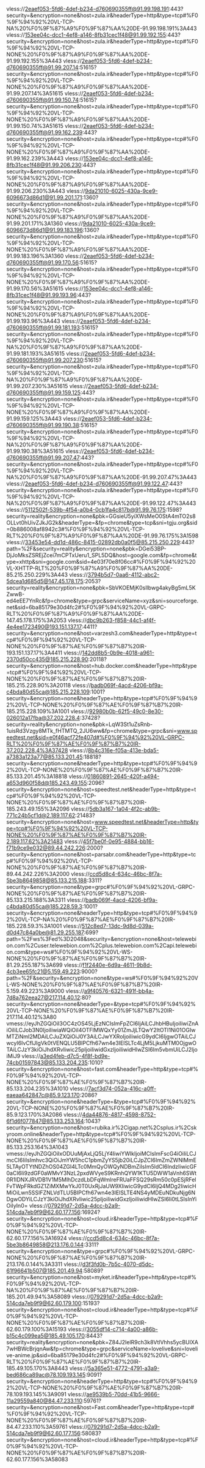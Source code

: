 vless://2eaef053-5fd6-4def-b234-d760690355ff@91.99.198.191:443?security=&encryption=none&host=zula.ir&headerType=http&type=tcp#%F0%9F%94%92%20VL-TCP-NA%20%F0%9F%87%A9%F0%9F%87%AA%20DE-91.99.198.191%3A443
vless://153ee04c-dcc1-4ef8-a146-8fb31cec1f48@91.99.192.155:443?security=&encryption=none&host=zula.ir&headerType=http&type=tcp#%F0%9F%94%92%20VL-TCP-NONE%20%F0%9F%87%A9%F0%9F%87%AA%20DE-91.99.192.155%3A443
vless://2eaef053-5fd6-4def-b234-d760690355ff@91.99.207.14:51615?security=&encryption=none&host=zula.ir&headerType=http&type=tcp#%F0%9F%94%92%20VL-TCP-NONE%20%F0%9F%87%A9%F0%9F%87%AA%20DE-91.99.207.14%3A51615
vless://2eaef053-5fd6-4def-b234-d760690355ff@91.99.150.74:51615?security=&encryption=none&host=zula.ir&headerType=http&type=tcp#%F0%9F%94%92%20VL-TCP-NONE%20%F0%9F%87%A9%F0%9F%87%AA%20DE-91.99.150.74%3A51615
vless://2eaef053-5fd6-4def-b234-d760690355ff@91.99.162.239:443?security=&encryption=none&host=zula.ir&headerType=http&type=tcp#%F0%9F%94%92%20VL-TCP-NONE%20%F0%9F%87%A9%F0%9F%87%AA%20DE-91.99.162.239%3A443
vless://153ee04c-dcc1-4ef8-a146-8fb31cec1f48@91.99.206.230:443?security=&encryption=none&host=zula.ir&headerType=http&type=tcp#%F0%9F%94%92%20VL-TCP-NONE%20%F0%9F%87%A9%F0%9F%87%AA%20DE-91.99.206.230%3A443
vless://9da21010-6025-430a-9ce9-6096673d86d1@91.99.201.171:1360?security=&encryption=none&host=zula.ir&headerType=http&type=tcp#%F0%9F%94%92%20VL-TCP-NONE%20%F0%9F%87%A9%F0%9F%87%AA%20DE-91.99.201.171%3A1360
vless://9da21010-6025-430a-9ce9-6096673d86d1@91.99.183.196:1360?security=&encryption=none&host=zula.ir&headerType=http&type=tcp#%F0%9F%94%92%20VL-TCP-NONE%20%F0%9F%87%A9%F0%9F%87%AA%20DE-91.99.183.196%3A1360
vless://2eaef053-5fd6-4def-b234-d760690355ff@91.99.170.56:51615?security=&encryption=none&host=zula.ir&headerType=http&type=tcp#%F0%9F%94%92%20VL-TCP-NONE%20%F0%9F%87%A9%F0%9F%87%AA%20DE-91.99.170.56%3A51615
vless://153ee04c-dcc1-4ef8-a146-8fb31cec1f48@91.99.193.96:443?security=&encryption=none&host=zula.ir&headerType=http&type=tcp#%F0%9F%94%92%20VL-TCP-NONE%20%F0%9F%87%A9%F0%9F%87%AA%20DE-91.99.193.96%3A443
vless://2eaef053-5fd6-4def-b234-d760690355ff@91.99.181.193:51615?security=&encryption=none&host=zula.ir&headerType=http&type=tcp#%F0%9F%94%92%20VL-TCP-NA%20%F0%9F%87%A9%F0%9F%87%AA%20DE-91.99.181.193%3A51615
vless://2eaef053-5fd6-4def-b234-d760690355ff@91.99.207.230:51615?security=&encryption=none&host=zula.ir&headerType=http&type=tcp#%F0%9F%94%92%20VL-TCP-NA%20%F0%9F%87%A9%F0%9F%87%AA%20DE-91.99.207.230%3A51615
vless://2eaef053-5fd6-4def-b234-d760690355ff@91.99.159.125:443?security=&encryption=none&host=zula.ir&headerType=http&type=tcp#%F0%9F%94%92%20VL-TCP-NONE%20%F0%9F%87%A9%F0%9F%87%AA%20DE-91.99.159.125%3A443
vless://2eaef053-5fd6-4def-b234-d760690355ff@91.99.190.38:51615?security=&encryption=none&host=zula.ir&headerType=http&type=tcp#%F0%9F%94%92%20VL-TCP-NA%20%F0%9F%87%A9%F0%9F%87%AA%20DE-91.99.190.38%3A51615
vless://2eaef053-5fd6-4def-b234-d760690355ff@91.99.207.47:443?security=&encryption=none&host=zula.ir&headerType=http&type=tcp#%F0%9F%94%92%20VL-TCP-NA%20%F0%9F%87%A9%F0%9F%87%AA%20DE-91.99.207.47%3A443
vless://2eaef053-5fd6-4def-b234-d760690355ff@91.99.122.47:443?security=&encryption=none&host=zula.ir&headerType=http&type=tcp#%F0%9F%94%92%20VL-TCP-NA%20%F0%9F%87%A9%F0%9F%87%AA%20DE-91.99.122.47%3A443
vless://5112502f-539b-4f54-a0b4-0cb1fa4c817b@91.99.76.175:1598?security=reality&encryption=none&pbk=GGsieU5yiXWsMeO0StA4mTO2s8OLLvt0hUivZJkJG2k&headerType=&fp=chrome&type=tcp&sni=tgju.org&sid=0b886008af8942c3#%F0%9F%94%92%20VL-TCP-RLT%20%F0%9F%87%A9%F0%9F%87%AA%20DE-91.99.76.175%3A1598
vless://33453e54-dd1d-486c-8415-02892db0a0f5@85.215.250.229:443?path=%2F&security=reality&encryption=none&pbk=DGei53BP-DjJoMksZSREjZcei7mCPTxUeru1_SPL5DQ&host=google.com&fp=chrome&type=xhttp&sni=google.com&sid=4e03f70e8f06cc#%F0%9F%94%92%20VL-XHTTP-RLT%20%F0%9F%87%A9%F0%9F%87%AA%20DE-85.215.250.229%3A443
vless://3794b5d7-0aa6-4112-abc2-5dcea1d685d5@147.45.178.175:2053?security=reality&encryption=none&pbk=SbVKOEMjK0sIlbwg4akyBg5mL5KZwwB-ed4eEE7YnRc&fp=chrome&type=grpc&serviceName=xyz&sni=sourceforge.net&sid=6ba85179e30d4fc2#%F0%9F%94%92%20VL-GRPC-RLT%20%F0%9F%87%A9%F0%9F%87%AA%20DE-147.45.178.175%3A2053
vless://dbc9b263-f858-44c1-af4f-4e4ee1723490@193.151.137.17:4411?security=&encryption=none&host=varzesh3.com&headerType=http&type=tcp#%F0%9F%94%92%20VL-TCP-NONE%20%F0%9F%87%AE%F0%9F%87%B7%20IR-193.151.137.17%3A4411
vless://142dd8b5-0b9e-4018-a961-2370d50cc435@185.215.228.90:20118?security=&encryption=none&host=hub.docker.com&headerType=http&type=tcp#%F0%9F%94%92%20VL-TCP-NONE%20%F0%9F%87%AE%F0%9F%87%B7%20IR-185.215.228.90%3A20118
vless://badb069f-4acd-4206-bf9a-c4bda80d55ca@185.215.228.109:1001?security=&encryption=none&headerType=http&type=tcp#%F0%9F%94%92%20VL-TCP-NONE%20%F0%9F%87%AE%F0%9F%87%B7%20IR-185.215.228.109%3A1001
vless://92980b0b-62f5-49c0-8e30-026012a17fba@37.202.228.4:37428?security=reality&encryption=none&pbk=LqW3St1uZsRnb-1uisRd3Vzgy8MTk_fHTMTQ_2JU6ww&fp=chrome&type=grpc&sni=www.speedtest.net&sid=e0f46acf72fe407d#%F0%9F%94%92%20VL-GRPC-RLT%20%F0%9F%87%AE%F0%9F%87%B7%20IR-37.202.228.4%3A37428
vless://8b4c316e-f05a-413e-bda5-a7383a123a77@85.133.201.45:18818?security=&encryption=none&headerType=http&type=tcp#%F0%9F%94%92%20VL-TCP-NONE%20%F0%9F%87%AE%F0%9F%87%B7%20IR-85.133.201.45%3A18818
vless://01860891-2645-420f-a494-a653d960f58d@185.243.49.155:2096?security=&encryption=none&host=speedtest.net&headerType=http&type=tcp#%F0%9F%94%92%20VL-TCP-NONE%20%F0%9F%87%AE%F0%9F%87%B7%20IR-185.243.49.155%3A2096
vless://5db3a167-1a04-4f2c-ab9b-771c24b5cf1d@2.189.117.62:21483?security=&encryption=none&host=www.speedtest.net&headerType=http&type=tcp#%F0%9F%94%92%20VL-TCP-NONE%20%F0%9F%87%AE%F0%9F%87%B7%20IR-2.189.117.62%3A21483
vless://45f7be0f-0e95-4884-bb16-f71b9ce9e032@89.44.242.226:2000?security=&encryption=none&host=parsabr.com&headerType=http&type=tcp#%F0%9F%94%92%20VL-TCP-NONE%20%F0%9F%87%AE%F0%9F%87%B7%20IR-89.44.242.226%3A2000
vless://ccd5d8c4-634c-46bc-8f7a-5be3b8649858@85.133.215.188:3311?security=&encryption=none&type=grpc#%F0%9F%94%92%20VL-GRPC-NONE%20%F0%9F%87%AE%F0%9F%87%B7%20IR-85.133.215.188%3A3311
vless://badb069f-4acd-4206-bf9a-c4bda80d55ca@185.228.59.3:1001?security=&encryption=none&headerType=http&type=tcp#%F0%9F%94%92%20VL-TCP-NA%20%F0%9F%87%AE%F0%9F%87%B7%20IR-185.228.59.3%3A1001
vless://512c8ed7-13dc-9d8d-039a-d0d47c84a0be@81.29.255.187:699?path=%2Fws%3Fed%3D2048&security=&encryption=none&host=telewebion.com%2Cuser.telewebion.com%2Cplus.telewebion.com%2Capi.telewebion.com&type=ws#%F0%9F%94%92%20VL-WS-NONE%20%F0%9F%87%AE%F0%9F%87%B7%20IR-81.29.255.187%3A699
vless://f1f2440e-6d9a-4611-9b8d-4cb3ee65fc21@5.159.49.223:9000?path=%2F&security=&encryption=none&type=ws#%F0%9F%94%92%20VL-WS-NONE%20%F0%9F%87%AE%F0%9F%87%B7%20IR-5.159.49.223%3A9000
vless://a9f40576-6321-491f-bb4a-7d8a762eea27@217.114.40.12:80?security=&encryption=none&headerType=&type=tcp#%F0%9F%94%92%20VL-TCP-NONE%20%F0%9F%87%AE%F0%9F%87%B7%20IR-217.114.40.12%3A80
vmess://eyJhZGQiOiI3OC4zOS45LjEzNCIsImFpZCI6IjAiLCJhbHBuIjoiIiwiZnAiOiIiLCJob3N0IjoiIiwiaWQiOiI4OTFlMWQxYy01ZmJjLTQwY2ItOTI1Ni01OGIwMTZiNmI2MDAiLCJuZXQiOiJ0Y3AiLCJwYXRoIjoiIiwicG9ydCI6IjgwOTAiLCJwcyI6IvCflJIgVk0tVENQLU5BIPCfh67wn4e3IElSLTc4LjM5LjkuMTM0OjgwOTAiLCJzY3kiOiJhdXRvIiwic25pIjoiIiwidGxzIjoiIiwidHlwZSI6Im5vbmUiLCJ2IjoiMiJ9
vless://a3ed4feb-d7c5-4f8f-bd9e-74cb01597843@85.133.204.235:1010?security=&encryption=none&host=fast.com&headerType=http&type=tcp#%F0%9F%94%92%20VL-TCP-NONE%20%F0%9F%87%AE%F0%9F%87%B7%20IR-85.133.204.235%3A1010
vless://7acf3d74-052a-416c-a0ff-eaeaa642847c@85.9.123.170:2086?security=&encryption=none&headerType=&type=tcp#%F0%9F%94%92%20VL-TCP-NONE%20%F0%9F%87%AE%F0%9F%87%B7%20IR-85.9.123.170%3A2086
vless://4da44876-4817-4598-8752-6f1d6f077847@85.133.253.164:1043?security=&encryption=none&host=rubika.ir%2Cigap.net%2Csplus.ir%2Cskyroom.online&headerType=http&type=tcp#%F0%9F%94%92%20VL-TCP-NONE%20%F0%9F%87%AE%F0%9F%87%B7%20IR-85.133.253.164%3A1043
vmess://eyJhZGQiOiIxODUuMjAxLjQ5LjY4IiwiYWlkIjoiMCIsImFscG4iOiIiLCJmcCI6IiIsImhvc3QiOiJmYW5hcC1pbmZyYS5jb20iLCJpZCI6ImZmZWNlMmE5LTAyOTYtNDZhOS04ZGI4LTc0MmQyOWQyNDBmZiIsIm5ldCI6IndzIiwicGF0aCI6Ii9zdGF0aWMvY3NzL2pxdWVyeS9KRnhQYW1KTU5DWW1aVnh6SWt0R1lDNXJRVDB1V1M5MlhDczdLbDFqWmlreFRUaFFSQ29sRm50c0pESjRFelFvTWpFRkdGZ1ZiMXMwYkJ0T0UxRjJaUW9XIiwicG9ydCI6IjQ4MDg2IiwicHMiOiLwn5SSIFZNLVdTLU5BIPCfh67wn4e3IElSLTE4NS4yMDEuNDkuNjg6NDgwODYiLCJzY3kiOiJhdXRvIiwic25pIjoiIiwidGxzIjoiIiwidHlwZSI6Ii0tLSIsInYiOiIyIn0=
vless://079291d7-2d5a-4dcc-b2a9-514cda7eb9f9@62.60.177.156:16924?security=&encryption=none&host=cloud.ir&headerType=http&type=tcp#%F0%9F%94%92%20VL-TCP-NONE%20%F0%9F%87%AE%F0%9F%87%B7%20IR-62.60.177.156%3A16924
vless://ccd5d8c4-634c-46bc-8f7a-5be3b8649858@213.176.0.144:3311?security=&encryption=none&type=grpc#%F0%9F%94%92%20VL-GRPC-NONE%20%F0%9F%87%AE%F0%9F%87%B7%20IR-213.176.0.144%3A3311
vless://d3f3fd0b-7b5c-4070-d5dc-61f96641b507@185.201.49.94:58089?security=&encryption=none&host=myket.ir&headerType=http&type=tcp#%F0%9F%94%92%20VL-TCP-NA%20%F0%9F%87%AE%F0%9F%87%B7%20IR-185.201.49.94%3A58089
vless://079291d7-2d5a-4dcc-b2a9-514cda7eb9f9@62.60.179.100:15193?security=&encryption=none&host=cloud.ir&headerType=http&type=tcp#%F0%9F%94%92%20VL-TCP-NONE%20%F0%9F%87%AE%F0%9F%87%B7%20IR-62.60.179.100%3A15193
vless://3055df14-c714-4a00-a86b-b15c4c099ea5@185.49.105.170:8443?security=reality&encryption=none&pbk=Z84J2IelR9ch3k8VtlVhhs5ycBUlXA7wHBWcBrjqnAw&fp=chrome&type=grpc&serviceName=lovelive&sni=lovelive-anime.jp&sid=6ba85179e30d4fc2#%F0%9F%94%92%20VL-GRPC-RLT%20%F0%9F%87%AE%F0%9F%87%B7%20IR-185.49.105.170%3A8443
vless://5a365e51-4772-4791-a3a9-bed686ca89ac@78.109.193.145:9091?security=&encryption=none&headerType=http&type=tcp#%F0%9F%94%92%20VL-TCP-NONE%20%F0%9F%87%AE%F0%9F%87%B7%20IR-78.109.193.145%3A9091
vless://ae9539b5-70dd-41b5-9666-11a29559a840@84.47.233.110:59761?security=&encryption=none&host=Fast.com&headerType=http&type=tcp#%F0%9F%94%92%20VL-TCP-NONE%20%F0%9F%87%AE%F0%9F%87%B7%20IR-84.47.233.110%3A59761
vless://079291d7-2d5a-4dcc-b2a9-514cda7eb9f9@62.60.177.156:58083?security=&encryption=none&host=cloud.ir&headerType=http&type=tcp#%F0%9F%94%92%20VL-TCP-NONE%20%F0%9F%87%AE%F0%9F%87%B7%20IR-62.60.177.156%3A58083

